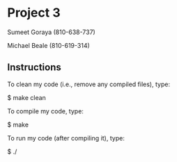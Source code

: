 # Project 3

Sumeet Goraya (810-638-737)

Michael Beale (810-619-314)

## Instructions

To clean my code (i.e., remove any compiled files), type:


$ make clean


To compile my code, type:


$ make


To run my code (after compiling it), type:


$ ./
